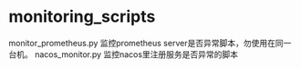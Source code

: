 # monitoring_scripts
monitor_prometheus.py 监控prometheus server是否异常脚本，勿使用在同一台机。
nacos_monitor.py  监控nacos里注册服务是否异常的脚本
